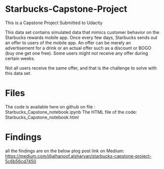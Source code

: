 # Starbucks-Capstone-Project
This is a Capstone Project Submitted to Udacity

This data set contains simulated data that mimics customer behavior on the Starbucks rewards mobile app. Once every few days, Starbucks sends out an offer to users of the mobile app. An offer can be merely an advertisement for a drink or an actual offer such as a discount or BOGO (buy one get one free). Some users might not receive any offer during certain weeks.

Not all users receive the same offer, and that is the challenge to solve with this data set.

# Files 

The code is available here on github on file : Starbucks_Capstone_notebook.ipynb
The HTML file of the code: Starbucks_Capstone_notebook.html

# Findings

all the findings are on the below plog post link on Medium:
https://medium.com/@alhanoof.alsharyan/starbucks-capstone-project-5c6b56cd7450



